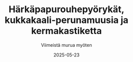 ---
title: "Härkäpapurouhepyörykät, kukkakaali-perunamuusia ja kermakastiketta"
image: "https://vegaanibotti.lauravuo.me/2025/05/2025-05-23_small.png"
date: 2025-05-23
receipt_url: "https://viimeistamuruamyoten.com/harkapapurouhepyorykat-kukkakaali-perunamuusia-ja-kermakastiketta/"
author: "Viimeistä murua myöten"
---